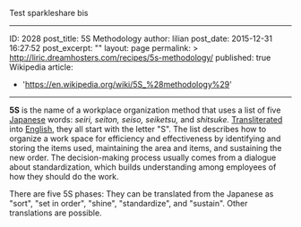 Test sparkleshare bis

---
ID: 2028
post_title: 5S Methodology
author: lilian
post_date: 2015-12-31 16:27:52
post_excerpt: ""
layout: page
permalink: >
  http://liric.dreamhosters.com/recipes/5s-methodology/
published: true
Wikipedia article:
  - 'https://en.wikipedia.org/wiki/5S_%28methodology%29'
---
<b>5S</b> is the name of a workplace organization method that uses a list of five <a title="Japanese language" href="https://en.wikipedia.org/wiki/Japanese_language">Japanese</a> words: <i>seiri,</i> <i>seiton,</i> <i>seiso,</i> <i>seiketsu,</i> and <i>shitsuke.</i> <a title="Transliteration" href="https://en.wikipedia.org/wiki/Transliteration">Transliterated</a> into <a title="English language" href="https://en.wikipedia.org/wiki/English_language">English</a>, they all start with the letter "S". The list describes how to organize a work space for efficiency and effectiveness by identifying and storing the items used, maintaining the area and items, and sustaining the new order. The decision-making process usually comes from a dialogue about standardization, which builds understanding among employees of how they should do the work.

There are five 5S phases: They can be translated from the Japanese as "sort", "set in order", "shine", "standardize", and "sustain". Other translations are possible.

&nbsp;
